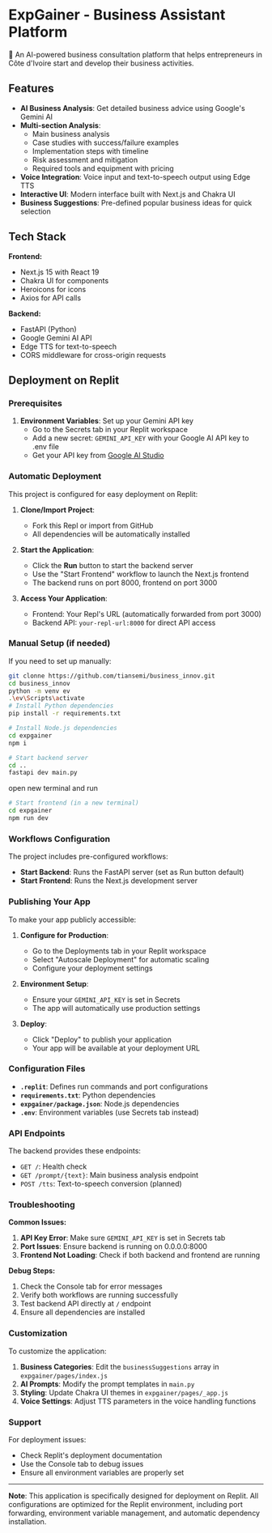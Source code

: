 
# ExpGainer - Business Assistant Platform

🚀 An AI-powered business consultation platform that helps entrepreneurs in Côte d'Ivoire start and develop their business activities.

## Features

- **AI Business Analysis**: Get detailed business advice using Google's Gemini AI
- **Multi-section Analysis**: 
  - Main business analysis
  - Case studies with success/failure examples
  - Implementation steps with timeline
  - Risk assessment and mitigation
  - Required tools and equipment with pricing
- **Voice Integration**: Voice input and text-to-speech output using Edge TTS
- **Interactive UI**: Modern interface built with Next.js and Chakra UI
- **Business Suggestions**: Pre-defined popular business ideas for quick selection

## Tech Stack

**Frontend:**
- Next.js 15 with React 19
- Chakra UI for components
- Heroicons for icons
- Axios for API calls

**Backend:**
- FastAPI (Python)
- Google Gemini AI API
- Edge TTS for text-to-speech
- CORS middleware for cross-origin requests

## Deployment on Replit

### Prerequisites

1. **Environment Variables**: Set up your Gemini API key
   - Go to the Secrets tab in your Replit workspace
   - Add a new secret: `GEMINI_API_KEY` with your Google AI API key to .env file
   - Get your API key from [Google AI Studio](https://aistudio.google.com/)

### Automatic Deployment

This project is configured for easy deployment on Replit:

1. **Clone/Import Project**: 
   - Fork this Repl or import from GitHub
   - All dependencies will be automatically installed

2. **Start the Application**:
   - Click the **Run** button to start the backend server
   - Use the "Start Frontend" workflow to launch the Next.js frontend
   - The backend runs on port 8000, frontend on port 3000

3. **Access Your Application**:
   - Frontend: Your Repl's URL (automatically forwarded from port 3000)
   - Backend API: `your-repl-url:8000` for direct API access

### Manual Setup (if needed)

If you need to set up manually:

```bash
git clonne https://github.com/tiansemi/business_innov.git
cd business_innov
python -m venv ev
.\ev\Scripts\activate
# Install Python dependencies
pip install -r requirements.txt

# Install Node.js dependencies
cd expgainer
npm i

# Start backend server
cd ..
fastapi dev main.py
```

open new terminal and run 

```bash
# Start frontend (in a new terminal)
cd expgainer
npm run dev
```

### Workflows Configuration

The project includes pre-configured workflows:

- **Start Backend**: Runs the FastAPI server (set as Run button default)
- **Start Frontend**: Runs the Next.js development server

### Publishing Your App

To make your app publicly accessible:

1. **Configure for Production**:
   - Go to the Deployments tab in your Replit workspace
   - Select "Autoscale Deployment" for automatic scaling
   - Configure your deployment settings

2. **Environment Setup**:
   - Ensure your `GEMINI_API_KEY` is set in Secrets
   - The app will automatically use production settings

3. **Deploy**:
   - Click "Deploy" to publish your application
   - Your app will be available at your deployment URL

### Configuration Files

- **`.replit`**: Defines run commands and port configurations
- **`requirements.txt`**: Python dependencies
- **`expgainer/package.json`**: Node.js dependencies
- **`.env`**: Environment variables (use Secrets tab instead)

### API Endpoints

The backend provides these endpoints:

- `GET /`: Health check
- `GET /prompt/{text}`: Main business analysis endpoint
- `POST /tts`: Text-to-speech conversion (planned)

### Troubleshooting

**Common Issues:**

1. **API Key Error**: Make sure `GEMINI_API_KEY` is set in Secrets tab
2. **Port Issues**: Ensure backend is running on 0.0.0.0:8000
3. **Frontend Not Loading**: Check if both backend and frontend are running

**Debug Steps:**

1. Check the Console tab for error messages
2. Verify both workflows are running successfully
3. Test backend API directly at `/` endpoint
4. Ensure all dependencies are installed

### Customization

To customize the application:

1. **Business Categories**: Edit the `businessSuggestions` array in `expgainer/pages/index.js`
2. **AI Prompts**: Modify the prompt templates in `main.py`
3. **Styling**: Update Chakra UI themes in `expgainer/pages/_app.js`
4. **Voice Settings**: Adjust TTS parameters in the voice handling functions

### Support

For deployment issues:
- Check Replit's deployment documentation
- Use the Console tab to debug issues
- Ensure all environment variables are properly set

---

**Note**: This application is specifically designed for deployment on Replit. All configurations are optimized for the Replit environment, including port forwarding, environment variable management, and automatic dependency installation.
